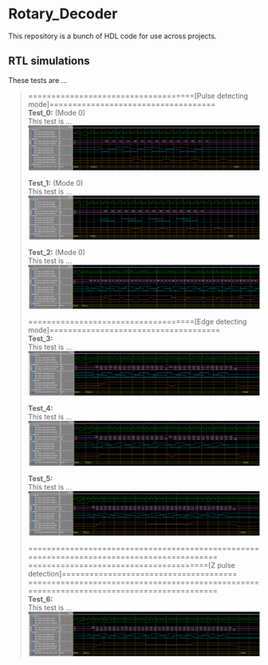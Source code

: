# Rotary_Decoder
  This repository is a bunch of HDL code for use across projects.

## RTL simulations
  These tests are ...
 
> ====================================[Pulse detecting mode]====================================<br>
> **Test_0:** (Mode 0)<br>
> This test is ...
> ![Rotary_decoder_Test0](Images/Rotary_decoder_Test0.png "Rotary_Decoder_Test_0")
>
> **Test_1:** (Mode 0)<br>
> This test is ...
> ![Rotary_decoder_Test1](Images/Rotary_decoder_Test1.png "Rotary_Decoder_Test_1")
>
> **Test_2:** (Mode 0)<br>
> This test is ...
> ![Rotary_decoder_Test2](Images/Rotary_decoder_Test2.png "Rotary_Decoder_Test_2")
>
> ====================================[Edge detecting mode]=====================================<br>
> **Test_3:**<br>
> This test is ...
> ![Rotary_decoder_Test3](Images/Rotary_decoder_Test3.png "Rotary_Decoder_Test_3")
>
> **Test_4:**<br>
> This test is ...
> ![Rotary_decoder_Test4](Images/Rotary_decoder_Test4.png "Rotary_Decoder_Test_4")
>
> **Test_5:**<br>
> This test is ...
> ![Rotary_decoder_Test5](Images/Rotary_decoder_Test5.png "Rotary_Decoder_Test_5")
>
>
> ===========================================================================================<br>
> =======================================[Z pulse detection]======================================<br>
> ===========================================================================================<br>
> **Test_6:**<br>
> This test is ...
> ![Rotary_decoder_Test5](Images/Rotary_decoder_Test5.png "Rotary_Decoder_Test_5")
